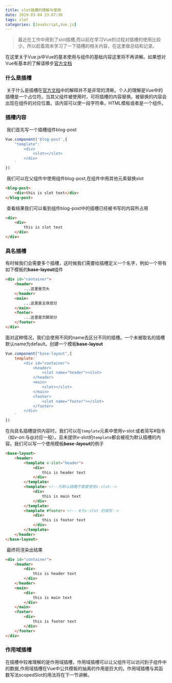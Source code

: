 ```yaml
---
title: slot插槽的理解与使用
date: 2019-03-04 23:07:38
tags: slot
categories: [JavaScript,Vue.js]
---
```


> 最近在工作中用到了slot插槽,而以前在学习Vue的过程对插槽的使用比较少。所以趁着周末学习了一下插槽的相关内容，在这里做总结和记录。

<!-- more -->

​	在这里关于Vue.js中Vue的基本使用与组件的基础内容这里将不再讲解。如果想对Vue有基本的了解请移步[官方文档](https://cn.vuejs.org/v2/guide/components-slots.html)

### 什么是插槽

​	关于什么是插槽在[官方文档](https://cn.vuejs.org/v2/guide/components-slots.html)中的解释并不是非常的清晰。个人的理解是Vue中的插槽是一个占位符。当其父组件被使用时，可将插槽的内容替换。被替换的内容会出现在组件的对应位置。该内容可以使一段字符串，HTML模板或者是一个组件。

### 插槽内容

​	我们首先写一个插槽组件blog-post

```javascript
Vue.component('blog-post',{
    "template":`
		<div>
			<slot></slot>
		</div>
	`
})
```

​	我们可以在父组件中使用组件blog-post,在组件中用其他元素替换slot

```html
<blog-post>
    <div>this is slot text</div>
</blog-post>

```

​	查看结果我们可以看到组件blog-post中的插槽已经被书写的内容所占用

```html
<div>
    <div>
        this is slot text
    </div>
</div>
```



### 具名插槽

​	有时候我们会需要多个插槽，这时候我们需要给插槽定义一个名字，例如一个带有如下模板的**base-layout**组件

```html
<div id="container">
    <header>
    	...这里是页头
    </header>    
    <main>
    	...这里是主体部分
    </main>
    <footer>
    	...这里是页脚部分
    </footer>
</div>
```

​	面对这种情况，我们会使用不同的name去区分不同的插槽。一个未被取名的插槽默认name为default。创建一个模板**base-layout**

```javascript
Vue.component("base-layout",{
    template:`
		<div id="container">
			<header>
				<slot name="header"><slot>
			</header>
			<main>
				<slot></slot>
			</main>
			<footer>
				<slot name="footer"></slot>
			</footer>
		</div>
	`
})
```

​	在向具名插槽提供内容时，我们可以在``template``元素中使用v-slot:或者简写#指令（如v-on:与@对应一般）。且未提供v-slot的``template``都会被视为默认插槽的内容。我们可以写一个使用模板***base-layout***的例子

```html
<base-layout>
	<header>
    	<template v-slot="header">
        	<div>
                this is header text 
            </div>
        </template>
        <template> <!--为默认插槽不需要使用v-slot-->
        	<div>
                this is main text 
            </div>
        </template>
        <template #footer> <!-- #为v-slot 的缩写-->
        	<div>
                this is footer text
            </div>
        </template>
    </header>
</base-layout>
```

​	最终将渲染出结果

```html
<div id="container">
	<header>
        <div>
            this is header text 
        </div>			
    </header>
    <main>
        <div>
            this is main text 
        </div>			
    </main>
    <footer>
        <div>
            this is footer text
        </div>
    </footer>
</div>
```

### 作用域插槽

​	在插槽中较难理解的是作用域插槽，作用域插槽可以让父组件可以访问到子组件中的数据,作用域插槽在Vue中公共模板的抽离的作用是巨大的。作用域插槽与其函数写法scopedSlot的用法将在下一节讲解。

